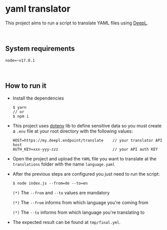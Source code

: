 # yaml translator

This project aims to run a script to translate YAML files using [DeepL](https://www.deepl.com/en/quality.html).

<br>

## System requirements

`node=~v17.0.1`

<br>

## How to run it

- Install the dependencies
    ```
    $ yarn
    // or
    $ npm i
    ```

- This project uses [dotenv](https://www.npmjs.com/package/dotenv) lib to define sensitive data so you must create a `.env` file at your root directory with the following values:

    ```
    HOST=https://my.deepl.endpoint/translate    // your translator API host
    AUTH_KEY=xxx-yyy-zzz                        // your API auth KEY
    ```

- Open the project and upload the `YAML` file you want to translate at the `translations` folder with the name `language.yaml`

- After the previous steps are configured you just need to run the script:

    ```
    $ node index.js --from=de --to=en
    ```

    `(*)` The `--from` and `--to` values are mandatory

    `(*)` The `--from` informs from which language you're coming from

    `(*)` The `--to` informs from which language you're translating to

- The expected result can be found at `tmp/final.yml`.

